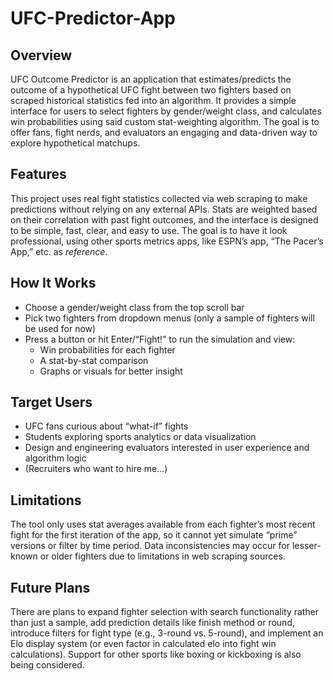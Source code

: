 # UFC-Predictor-App

## Overview
UFC Outcome Predictor is an application that estimates/predicts the outcome of a hypothetical UFC fight between two fighters based on scraped historical statistics fed into an algorithm. It provides a simple interface for users to select fighters by gender/weight class, and calculates win probabilities using said custom stat-weighting algorithm. The goal is to offer fans, fight nerds, and evaluators an engaging and data-driven way to explore hypothetical matchups.

## Features
This project uses real fight statistics collected via web scraping to make predictions without relying on any external APIs. Stats are weighted based on their correlation with past fight outcomes, and the interface is designed to be simple, fast, clear, and easy to use. The goal is to have it look professional, using other sports metrics apps, like ESPN’s app, “The Pacer’s App,” etc. as *reference*.

## How It Works
- Choose a gender/weight class from the top scroll bar  
- Pick two fighters from dropdown menus (only a sample of fighters will be used for now)  
- Press a button or hit Enter/“Fight!” to run the simulation and view:  
  - Win probabilities for each fighter  
  - A stat-by-stat comparison  
  - Graphs or visuals for better insight  

## Target Users
- UFC fans curious about “what-if” fights  
- Students exploring sports analytics or data visualization  
- Design and engineering evaluators interested in user experience and algorithm logic  
- (Recruiters who want to hire me...)  

## Limitations
The tool only uses stat averages available from each fighter’s most recent fight for the first iteration of the app, so it cannot yet simulate “prime” versions or filter by time period. Data inconsistencies may occur for lesser-known or older fighters due to limitations in web scraping sources.

## Future Plans
There are plans to expand fighter selection with search functionality rather than just a sample, add prediction details like finish method or round, introduce filters for fight type (e.g., 3-round vs. 5-round), and implement an Elo display system (or even factor in calculated elo into fight win calculations). Support for other sports like boxing or kickboxing is also being considered.
